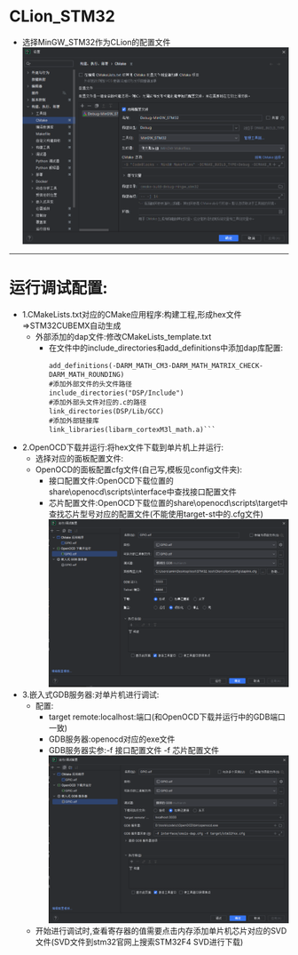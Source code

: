 # CLion_STM32
- 选择MinGW_STM32作为CLion的配置文件
![MinGW_STM32.png](./src/MinGW_STM32.png "MinGW_STM32.png")
---
# 运行调试配置:
- 1.CMakeLists.txt对应的CMake应用程序:构建工程,形成hex文件=>STM32CUBEMX自动生成  
    - 外部添加的dap文件:修改CMakeLists_template.txt  
        - 在文件中的include_directories和add_definitions中添加dap库配置:
            ```
            add_definitions(-DARM_MATH_CM3-DARM_MATH_MATRIX_CHECK-DARM_MATH_ROUNDING)  
            #添加外部文件的头文件路径
            include_directories("DSP/Include") 
            #添加外部头文件对应的.c的路径
            link_directories(DSP/Lib/GCC)
            #添加外部链接库
            link_libraries(libarm_cortexM3l_math.a)```
- 2.OpenOCD下载并运行:将hex文件下载到单片机上并运行:
    - 选择对应的面板配置文件:  
    - OpenOCD的面板配置cfg文件(自己写,模板见config文件夹):  
        - 接口配置文件:OpenOCD下载位置的share\openocd\scripts\interface中查找接口配置文件
        - 芯片配置文件:OpenOCD下载位置的share\openocd\scripts\target中查找芯片型号对应的配置文件(不能使用target-st中的.cfg文件)
![OpenOCD配置.png](./src/OpenOCD配置.png "OpenOCD配置.png")
- 3.嵌入式GDB服务器:对单片机进行调试:
    - 配置:
        - target remote:localhost:端口(和OpenOCD下载并运行中的GDB端口一致)
        - GDB服务器:openocd对应的exe文件
        - GDB服务器实参:-f 接口配置文件 -f 芯片配置文件
![GDB服务器配置.png](./src/GDB服务器配置.png "GDB服务器配置.png")
    - 开始进行调试时,查看寄存器的值需要点击内存添加单片机芯片对应的SVD文件(SVD文件到stm32官网上搜索STM32F4 SVD进行下载)